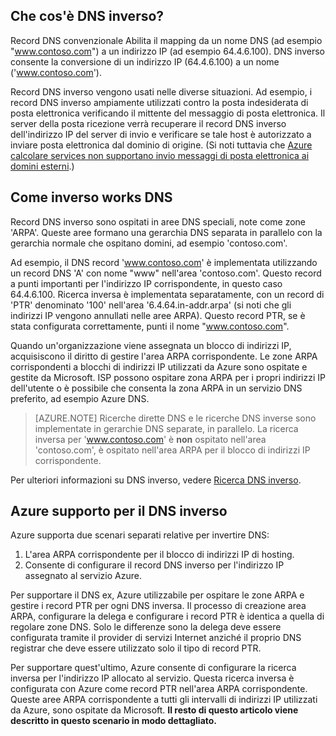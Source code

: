 ## <a name="what-is-reverse-dns"></a>Che cos'è DNS inverso?

Record DNS convenzionale Abilita il mapping da un nome DNS (ad esempio "www.contoso.com") a un indirizzo IP (ad esempio 64.4.6.100).  DNS inverso consente la conversione di un indirizzo IP (64.4.6.100) a un nome ('www.contoso.com').

Record DNS inverso vengono usati nelle diverse situazioni. Ad esempio, i record DNS inverso ampiamente utilizzati contro la posta indesiderata di posta elettronica verificando il mittente del messaggio di posta elettronica.  Il server della posta ricezione verrà recuperare il record DNS inverso dell'indirizzo IP del server di invio e verificare se tale host è autorizzato a inviare posta elettronica dal dominio di origine. (Si noti tuttavia che [Azure calcolare services non supportano invio messaggi di posta elettronica ai domini esterni](https://blogs.msdn.microsoft.com/mast/2016/04/04/sending-e-mail-from-azure-compute-resource-to-external-domains/).)

## <a name="how-reverse-dns-works"></a>Come inverso works DNS

Record DNS inverso sono ospitati in aree DNS speciali, note come zone 'ARPA'.  Queste aree formano una gerarchia DNS separata in parallelo con la gerarchia normale che ospitano domini, ad esempio 'contoso.com'.

Ad esempio, il DNS record 'www.contoso.com' è implementata utilizzando un record DNS 'A' con nome "www" nell'area 'contoso.com'.  Questo record a punti importanti per l'indirizzo IP corrispondente, in questo caso 64.4.6.100.  Ricerca inversa è implementata separatamente, con un record di 'PTR' denominato '100' nell'area '6.4.64.in-addr.arpa' (si noti che gli indirizzi IP vengono annullati nelle aree ARPA).  Questo record PTR, se è stata configurata correttamente, punti il nome "www.contoso.com".

Quando un'organizzazione viene assegnata un blocco di indirizzi IP, acquisiscono il diritto di gestire l'area ARPA corrispondente. Le zone ARPA corrispondenti a blocchi di indirizzi IP utilizzati da Azure sono ospitate e gestite da Microsoft. ISP possono ospitare zona ARPA per i propri indirizzi IP dell'utente o è possibile che consenta la zona ARPA in un servizio DNS preferito, ad esempio Azure DNS.

>[AZURE.NOTE] Ricerche dirette DNS e le ricerche DNS inverse sono implementate in gerarchie DNS separate, in parallelo. La ricerca inversa per 'www.contoso.com' è **non** ospitato nell'area 'contoso.com', è ospitato nell'area ARPA per il blocco di indirizzi IP corrispondente.

Per ulteriori informazioni su DNS inverso, vedere [Ricerca DNS inverso](http://en.wikipedia.org/wiki/Reverse_DNS_lookup).

## <a name="azure-support-for-reverse-dns"></a>Azure supporto per il DNS inverso

Azure supporta due scenari separati relative per invertire DNS:

1. L'area ARPA corrispondente per il blocco di indirizzi IP di hosting.
2. Consente di configurare il record DNS inverso per l'indirizzo IP assegnato al servizio Azure.

Per supportare il DNS ex, Azure utilizzabile per ospitare le zone ARPA e gestire i record PTR per ogni DNS inversa.  Il processo di creazione area ARPA, configurare la delega e configurare i record PTR è identica a quella di regolare zone DNS.  Solo le differenze sono la delega deve essere configurata tramite il provider di servizi Internet anziché il proprio DNS registrar che deve essere utilizzato solo il tipo di record PTR.

Per supportare quest'ultimo, Azure consente di configurare la ricerca inversa per l'indirizzo IP allocato al servizio.  Questa ricerca inversa è configurata con Azure come record PTR nell'area ARPA corrispondente.  Queste aree ARPA corrispondente a tutti gli intervalli di indirizzi IP utilizzati da Azure, sono ospitate da Microsoft. **Il resto di questo articolo viene descritto in questo scenario in modo dettagliato.**
